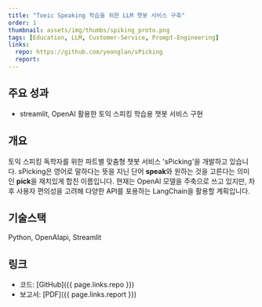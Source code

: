 ```yaml
---
title: "Toeic Speaking 학습을 위한 LLM 챗봇 서비스 구축"
order: 1
thumbnail: assets/img/thumbs/spiking_proto.png
tags: [Education, LLM, Customer-Service, Prompt-Engineering]
links:
  repo: https://github.com/yeonglan/sPicking
  report:
---
```


## 주요 성과
- streamlit, OpenAI 활용한 토익 스피킹 학습용 챗봇 서비스 구현


## 개요
토익 스피킹 독학자를 위한 파트별 맞춤형 챗봇 서비스 'sPicking'을 개발하고 있습니다.
sPicking은 영어로 말하다는 뜻을 지닌 단어 **speak**와 원하는 것을 고른다는 의미인 **pick**을 재치있게 합친 이름입니다.
현재는 OpenAI 모델을 주축으로 쓰고 있지만, 차후 사용자 편의성을 고려해 다양한 API를 포용하는 LangChain을 활용할 계획입니다.


## 기술스택
Python, OpenAIapi, Streamlit


## 링크
- 코드: [GitHub]({{ page.links.repo }})
- 보고서: [PDF]({{ page.links.report }})
